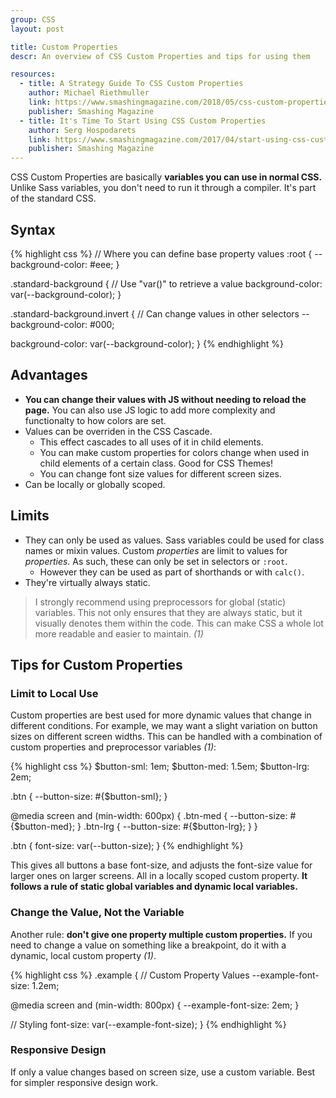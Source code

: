 ```yaml
---
group: CSS
layout: post

title: Custom Properties
descr: An overview of CSS Custom Properties and tips for using them

resources:
  - title: A Strategy Guide To CSS Custom Properties
    author: Michael Riethmuller
    link: https://www.smashingmagazine.com/2018/05/css-custom-properties-strategy-guide/
    publisher: Smashing Magazine
  - title: It's Time To Start Using CSS Custom Properties
    author: Serg Hospodarets
    link: https://www.smashingmagazine.com/2017/04/start-using-css-custom-properties/
    publisher: Smashing Magazine
---
```


CSS Custom Properties are basically **variables you can use in normal CSS.** Unlike Sass variables, you don't need to run it through a compiler. It's part of the standard CSS.

## Syntax

{% highlight css %}
// Where you can define base property values
:root { --background-color: #eee; }

.standard-background {
  // Use "var()" to retrieve a value
  background-color: var(--background-color);
}

.standard-background.invert {
  // Can change values in other selectors
  --background-color: #000;

  background-color: var(--background-color);
}
{% endhighlight %}

## Advantages

* **You can change their values with JS without needing to reload the page.** You can also use JS logic to add more complexity and functionalty to how colors are set.
* Values can be overriden in the CSS Cascade.
  * This effect cascades to all uses of it in child elements.
  * You can make custom properties for colors change when used in child elements of a certain class. Good for CSS Themes!
  * You can change font size values for different screen sizes.
* Can be locally or globally scoped.

## Limits

* They can only be used as values. Sass variables could be used for class names or mixin values. Custom _properties_ are limit to values for _properties._ As such, these can only be set in selectors or `:root`.
  * However they can be used as part of shorthands or with `calc()`.
* They're virtually always static.

> I strongly recommend using preprocessors for global (static) variables. This not only ensures that they are always static, but it visually denotes them within the code. This can make CSS a whole lot more readable and easier to maintain. _(1)_

## Tips for Custom Properties

### Limit to Local Use

Custom properties are best used for more dynamic values that change in different conditions. For example, we may want a slight variation on button sizes on different screen widths. This can be handled with a combination of custom properties and preprocessor variables _(1)_:

{% highlight css %}
$button-sml: 1em;
$button-med: 1.5em;
$button-lrg: 2em;

.btn { --button-size: #{$button-sml}; }

@media screen and (min-width: 600px) {
  .btn-med { --button-size: #{$button-med}; }
  .btn-lrg { --button-size: #{$button-lrg}; }
}

.btn { font-size: var(--button-size); }
{% endhighlight %}

This gives all buttons a base font-size, and adjusts the font-size value for larger ones on larger screens. All in a locally scoped custom property. **It follows a rule of static global variables and dynamic local variables.**

### Change the Value, Not the Variable

Another rule: **don't give one property multiple custom properties.** If you need to change a value on something like a breakpoint, do it with a dynamic, local custom property _(1)_.

{% highlight css %}
.example {
  // Custom Property Values
  --example-font-size: 1.2em;

  @media screen and (min-width: 800px) {
    --example-font-size: 2em;
  }

  // Styling
  font-size: var(--example-font-size);
}
{% endhighlight %}

### Responsive Design

If only a value changes based on screen size, use a custom variable. Best for simpler responsive design work.
